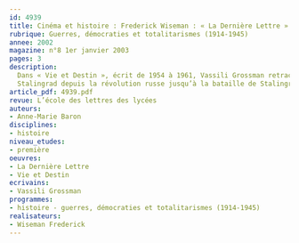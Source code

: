 ```yaml
---
id: 4939
title: Cinéma et histoire : Frederick Wiseman : « La Dernière Lettre »
rubrique: Guerres, démocraties et totalitarismes (1914-1945)
annee: 2002
magazine: n°8 1er janvier 2003
pages: 3
description: 
  Dans « Vie et Destin », écrit de 1954 à 1961, Vassili Grossman retrace la vie d’une famille de
  Stalingrad depuis la révolution russe jusqu’à la bataille de Stalingrad. L’antisémitisme est le sujet central du roman, dont les pages les plus fortes sont celles où une doctoresse juive écrit à son fils sa dernière lettre avant d’être exécutée par les nazis. Frederick Wiseman en a tiré un film admirable.
article_pdf: 4939.pdf
revue: L’école des lettres des lycées
auteurs:
- Anne-Marie Baron
disciplines:
- histoire
niveau_etudes:
- première
oeuvres:
- La Dernière Lettre
- Vie et Destin
ecrivains:
- Vassili Grossman
programmes:
- histoire - guerres, démocraties et totalitarismes (1914-1945)
realisateurs:
- Wiseman Frederick
---
```

